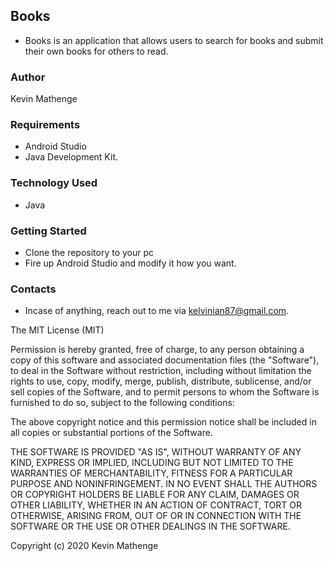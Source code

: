 ## Books

- Books is an application that allows users to search for books and submit their own books for others to read.

### Author
 Kevin Mathenge
 
 ### Requirements
 - Android Studio
 - Java Development Kit.
 
 ### Technology Used
 
 - Java
 
 ### Getting Started
 
 - Clone the repository to your pc
 - Fire up Android Studio and modify it how you want.
 
### Contacts

- Incase of anything, reach out to me via kelvinian87@gmail.com.

The MIT License (MIT)

Permission is hereby granted, free of charge, to any person obtaining a copy of this software and associated documentation files (the "Software"), to deal in the Software without restriction, including without limitation the rights to use, copy, modify, merge, publish, distribute, sublicense, and/or sell copies of the Software, and to permit persons to whom the Software is furnished to do so, subject to the following conditions:

The above copyright notice and this permission notice shall be included in all copies or substantial portions of the Software.

THE SOFTWARE IS PROVIDED "AS IS", WITHOUT WARRANTY OF ANY KIND, EXPRESS OR IMPLIED, INCLUDING BUT NOT LIMITED TO THE WARRANTIES OF MERCHANTABILITY, FITNESS FOR A PARTICULAR PURPOSE AND NONINFRINGEMENT. IN NO EVENT SHALL THE AUTHORS OR COPYRIGHT HOLDERS BE LIABLE FOR ANY CLAIM, DAMAGES OR OTHER LIABILITY, WHETHER IN AN ACTION OF CONTRACT, TORT OR OTHERWISE, ARISING FROM, OUT OF OR IN CONNECTION WITH THE SOFTWARE OR THE USE OR OTHER DEALINGS IN THE SOFTWARE.

Copyright (c) 2020 Kevin Mathenge
